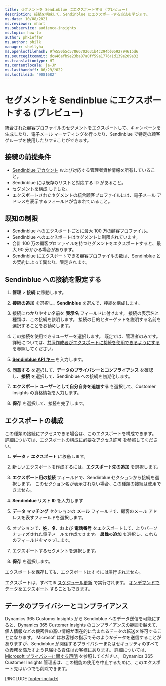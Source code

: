 ```yaml
---
title: セグメントを Sendinblue にエクスポートする (プレビュー)
description: 接続を構成して、Sendinblue にエクスポートする方法を学びます。
ms.date: 10/08/2021
ms.reviewer: mhart
ms.subservice: audience-insights
ms.topic: how-to
author: phkieffer
ms.author: philk
manager: shellyha
ms.openlocfilehash: 9f6550b5c57866702631b4c294bb059279461bd6
ms.sourcegitcommit: dca46afb9e23ba87a0ff59a1776c1d139e209a32
ms.translationtype: HT
ms.contentlocale: ja-JP
ms.lasthandoff: 06/29/2022
ms.locfileid: "9081682"
---
```

# <a name="export-segments-to-sendinblue-preview"></a>セグメントを Sendinblue にエクスポートする (プレビュー)

統合された顧客プロファイルのセグメントをエクスポートして、キャンペーンを生成したり、電子メール マーケティングを行ったり、Sendinblue で特定の顧客グループを使用したりすることができます。

## <a name="prerequisites-for-connection"></a>接続の前提条件

-   [Sendinblue アカウント](https://www.sendinblue.com/) および対応する管理者資格情報を所有していること。
-   Sendinblue には既存のリストと対応する ID があること。
-   [セグメントを構成](segments.md) しました。
-   エクスポートされたセグメントの統合顧客プロファイルには、電子メール アドレスを表示するフィールドが含まれていること。

## <a name="known-limitations"></a>既知の制限

- Sendinblue へのエクスポートごとに最大 100 万の顧客プロファイル。
- Sendinblue へのエクスポートはセグメントに制限されています。
- 合計 100 万の顧客プロファイルを持つセグメントをエクスポートすると、最大 90 分かかる場合があります。 
- Sendinblue にエクスポートできる顧客プロファイルの数は、Sendinblue との契約によって異なり、限定されます。

## <a name="set-up-connection-to-sendinblue"></a>Sendinblue への接続を設定する

1. **管理** > **接続** に移動します。

1. **接続の追加** を選択し、**Sendinblue** を選んで、接続を構成します。

1. 接続にわかりやすい名前を **表示名** フィールドに付けます。 接続の表示名と種類は、この接続を説明します。 接続の目的とターゲットを説明する名前を選択することをお勧めします。

1. この接続を使用できるユーザーを選択します。 既定では、管理者のみです。 詳細については、[共同作成者がエクスポートに接続を使用できるようにする](connections.md#allow-contributors-to-use-a-connection-for-exports) を参照してください。

1. **[Sendinblue API キー](https://developers.sendinblue.com/docs/getting-started#:~:text=Get%20your%20API%20key&text=You%20can%20create%20one%20from,your%20settings%20This%20API%20key)** を入力します。

1. **同意する** を選択して、**データのプライバシーとコンプライアンス** を確認し、**接続** を選択して、Sendinblue への接続を初期化します。

1. **エクスポート ユーザーとして自分自身を追加する** を選択して、Customer Insights の資格情報を入力します。

1. **保存** を選択して、接続を完了します。

## <a name="configure-an-export"></a>エクスポートの構成

この種類の接続にアクセスできる場合は、このエクスポートを構成できます。 詳細については、[エクスポートの構成に必要なアクセス許可](export-destinations.md#set-up-a-new-export) を参照してください。

1. **データ** > **エクスポート** に移動します。

1. 新しいエクスポートを作成するには、**エクスポート先の追加** を選択します。

1. **エクスポート用の接続** フィールドで、Sendinblue セクションから接続を選択します。 このセクション名が表示されない場合、この種類の接続は使用できません。

1. **Sendinblue リスト ID** を入力します 

1. **データ マッチング** セクションの **メール** フィールドで、顧客のメール アドレスを表すフィールドを選択します。 

1. オプションで、**姓**、**名**、および **電話番号** をエクスポートして、よりパーソナライズされた電子メールを作成できます。 **属性の追加** を選択し、これらのフィールドをマップします。

1. エクスポートするセグメントを選択します。 

1. **保存** を選択します。

エクスポートを保存しても、エクスポートはすぐには実行されません。

エクスポートは、すべての [スケジュール更新](system.md#schedule-tab) で実行されます。 [オンデマンドでデータをエクスポート](export-destinations.md#run-exports-on-demand) することもできます。 


## <a name="data-privacy-and-compliance"></a>データのプライバシーとコンプライアンス

Dynamics 365 Customer Insights から Sendinblue へのデータ送信を可能にすると、Dynamics 365 Customer Insights のコンプライアンスの範囲を越えて、個人情報などの機密性の高い情報が潜在的に含まれるデータの転送を許可することになります。 Microsoft はお客様の指示でそのようなデータを送信することがありますが、Sendinblue が関係するプライバシーまたはセキュリティのすべての義務を満たすよう見届ける責任はお客様にあります。 詳細については、[Microsoft プライバシーに関する声明](https://go.microsoft.com/fwlink/?linkid=396732) を参照してください。
Dynamics 365 Customer Insights 管理者は、この機能の使用を中止するために、このエクスポート先はいつでも削除できます。


[!INCLUDE [footer-include](includes/footer-banner.md)]
